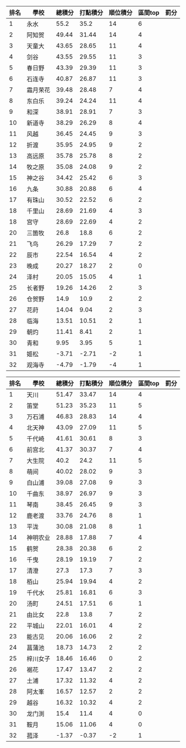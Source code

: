 | 排名 | 學校     | 總積分 | 打點積分 | 順位積分 | 區間top | 罰分 |
| ---- | -------- | ------ | -------- | -------- | ------- | ---- |
| 1    | 永水     | 55.2   | 35.2     | 14       | 6       |
| 2    | 阿知贺   | 49.44  | 31.44    | 14       | 4       |
| 3    | 天童大   | 43.65  | 28.65    | 11       | 4       |
| 4    | 剑谷     | 43.55  | 29.55    | 11       | 3       |
| 5    | 春日野   | 43.39  | 29.39    | 11       | 3       |
| 6    | 石连寺   | 40.87  | 26.87    | 11       | 3       |
| 7    | 霜月荣花 | 39.48  | 28.48    | 7        | 4       |
| 8    | 东白乐   | 39.24  | 24.24    | 11       | 4       |
| 9    | 和深     | 38.91  | 28.91    | 7        | 3       |
| 10   | 新道寺   | 38.29  | 26.29    | 8        | 4       |
| 11   | 风越     | 36.45  | 24.45    | 9        | 3       |
| 12   | 折渡     | 35.95  | 24.95    | 9        | 2       |
| 13   | 高远原   | 35.78  | 25.78    | 8        | 2       |
| 14   | 牧之原   | 35.08  | 24.08    | 9        | 2       |
| 15   | 神之谷   | 34.42  | 25.42    | 6        | 3       |
| 16   | 九条     | 30.88  | 20.88    | 6        | 4       |
| 17   | 有珠山   | 30.52  | 22.52    | 6        | 2       |
| 18   | 千里山   | 28.69  | 21.69    | 4        | 3       |
| 18   | 宫守     | 28.69  | 22.69    | 4        | 2       |
| 20   | 三箇牧   | 26.8   | 18.8     | 6        | 2       |
| 21   | 飞鸟     | 26.29  | 17.29    | 7        | 2       |
| 22   | 辰市     | 22.54  | 16.54    | 4        | 2       |
| 23   | 晚成     | 20.27  | 18.27    | 2        | 0       |
| 24   | 泽村     | 20.05  | 15.05    | 4        | 1       |
| 25   | 长者野   | 19.26  | 14.26    | 2        | 3       |
| 26   | 仓贺野   | 14.9   | 10.9     | 2        | 2       |
| 27   | 花莳     | 14.04  | 9.04     | 2        | 3       |
| 28   | 临海     | 13.51  | 10.51    | 2        | 1       |
| 29   | 朝灼     | 11.41  | 8.41     | 2        | 1       |
| 30   | 青和     | 9.95   | 3.95     | 5        | 1       |
| 31   | 姬松     | -3.71  | -2.71    | -2       | 1       |
| 32   | 观海寺   | -4.79  | -1.79    | -4       | 1       |

| 排名 | 學校     | 總積分 | 打點積分 | 順位積分 | 區間top | 罰分 |
| ---- | -------- | ------ | -------- | -------- | ------- | ---- |
| 1    | 天川     | 51.47  | 33.47    | 14       | 4       |
| 2    | 笛堂     | 51.23  | 35.23    | 11       | 5       |
| 3    | 万石浦   | 46.83  | 28.83    | 14       | 4       |
| 4    | 北天神   | 43.09  | 27.09    | 11       | 5       |
| 5    | 千代崎   | 41.61  | 30.61    | 8        | 3       |
| 6    | 前宫北   | 41.37  | 30.37    | 7        | 4       |
| 7    | 大生院   | 40.2   | 24.2     | 11       | 5       |
| 8    | 萌间     | 40.02  | 28.02    | 9        | 3       |
| 9    | 白山浦   | 39.08  | 27.08    | 9        | 3       |
| 10   | 千曲东   | 38.97  | 26.97    | 9        | 3       |
| 11   | 琴南     | 38.45  | 26.45    | 9        | 3       |
| 12   | 鹿老渡   | 33.76  | 24.76    | 8        | 1       |
| 13   | 平泷     | 30.08  | 21.08    | 8        | 1       |
| 14   | 神明农业 | 28.88  | 17.88    | 7        | 4       |
| 15   | 鹤贺     | 28.38  | 20.38    | 6        | 2       |
| 16   | 千曳     | 28.19  | 19.19    | 7        | 2       |
| 17   | 清澄     | 27.3   | 17.3     | 7        | 3       |
| 18   | 栢山     | 25.94  | 19.94    | 4        | 2       |
| 19   | 千代水   | 25.81  | 16.81    | 6        | 3       |
| 20   | 汤町     | 24.51  | 17.51    | 6        | 1       |
| 21   | 由比女   | 22.8   | 13.8     | 7        | 2       |
| 22   | 平城山   | 22.01  | 16.01    | 4        | 2       |
| 23   | 能古见   | 20.06  | 16.06    | 2        | 2       |
| 24   | 菖蒲池   | 18.73  | 14.73    | 2        | 2       |
| 25   | 梓川女子 | 18.46  | 16.46    | 0        | 2       |
| 26   | 裾花     | 17.47  | 13.47    | 2        | 2       |
| 27   | 土浦     | 17.32  | 11.32    | 4        | 2       |
| 28   | 阿太峯   | 16.57  | 12.57    | 2        | 2       |
| 29   | 越谷     | 16.32  | 10.32    | 4        | 2       |
| 30   | 龙门渕   | 15.4   | 11.4     | 4        | 0       |
| 31   | 鞍月     | 15.06  | 11.06    | 4        | 0       |
| 32   | 菰泽     | -1.37  | -0.37    | -2       | 1       |
